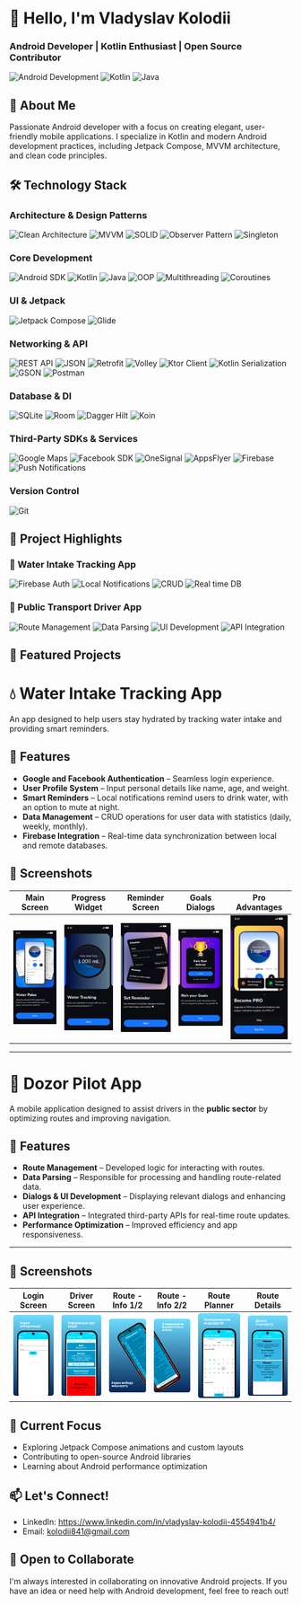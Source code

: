 # 👋 Hello, I'm Vladyslav Kolodii
### Android Developer | Kotlin Enthusiast | Open Source Contributor

![Android Development](https://img.shields.io/badge/Android-Development-3DDC84?style=for-the-badge&logo=android&logoColor=white)
![Kotlin](https://img.shields.io/badge/Kotlin-Expert-7F52FF?style=for-the-badge&logo=kotlin&logoColor=white)
![Java](https://img.shields.io/badge/Java-Development-007396?style=for-the-badge&logo=java&logoColor=white)

## 🚀 About Me
Passionate Android developer with a focus on creating elegant, user-friendly mobile applications. I specialize in Kotlin and modern Android development practices, including Jetpack Compose, MVVM architecture, and clean code principles.

## 🛠 Technology Stack

### Architecture & Design Patterns
![Clean Architecture](https://img.shields.io/badge/Clean_Architecture-FF5252?style=for-the-badge&logo=clean-architecture&logoColor=white)
![MVVM](https://img.shields.io/badge/MVVM-40C4FF?style=for-the-badge&logo=android&logoColor=white)
![SOLID](https://img.shields.io/badge/SOLID-903?style=for-the-badge&logo=solid&logoColor=white)
![Observer Pattern](https://img.shields.io/badge/Observer_Pattern-764ABC?style=for-the-badge&logo=android&logoColor=white)
![Singleton](https://img.shields.io/badge/Singleton-1976D2?style=for-the-badge&logo=android&logoColor=white)

### Core Development
![Android SDK](https://img.shields.io/badge/Android_SDK-3DDC84?style=for-the-badge&logo=android&logoColor=white)
![Kotlin](https://img.shields.io/badge/Kotlin-7F52FF?style=for-the-badge&logo=kotlin&logoColor=white)
![Java](https://img.shields.io/badge/Java-ED8B00?style=for-the-badge&logo=openjdk&logoColor=white)
![OOP](https://img.shields.io/badge/OOP-02569B?style=for-the-badge&logo=android&logoColor=white)
![Multithreading](https://img.shields.io/badge/Multithreading-B0BEC5?style=for-the-badge&logo=android&logoColor=white)
![Coroutines](https://img.shields.io/badge/Coroutines-7F52FF?style=for-the-badge&logo=kotlin&logoColor=white)

### UI & Jetpack
![Jetpack Compose](https://img.shields.io/badge/Jetpack_Compose-4285F4?style=for-the-badge&logo=jetpack-compose&logoColor=white)
![Glide](https://img.shields.io/badge/Glide-00C853?style=for-the-badge&logo=android&logoColor=white)

### Networking & API
![REST API](https://img.shields.io/badge/REST_API-009688?style=for-the-badge&logo=api&logoColor=white)
![JSON](https://img.shields.io/badge/JSON-000000?style=for-the-badge&logo=json&logoColor=white)
![Retrofit](https://img.shields.io/badge/Retrofit-FF5722?style=for-the-badge&logo=square&logoColor=white)
![Volley](https://img.shields.io/badge/Volley-303F9F?style=for-the-badge&logo=android&logoColor=white)
![Ktor Client](https://img.shields.io/badge/Ktor_Client-FF6B6B?style=for-the-badge&logo=kotlin&logoColor=white)
![Kotlin Serialization](https://img.shields.io/badge/Kotlin_Serialization-7F52FF?style=for-the-badge&logo=kotlin&logoColor=white)
![GSON](https://img.shields.io/badge/GSON-00C853?style=for-the-badge&logo=google&logoColor=white)
![Postman](https://img.shields.io/badge/Postman-FF6C37?style=for-the-badge&logo=postman&logoColor=white)

### Database & DI
![SQLite](https://img.shields.io/badge/SQLite-003B57?style=for-the-badge&logo=sqlite&logoColor=white)
![Room](https://img.shields.io/badge/Room-FF8C00?style=for-the-badge&logo=android&logoColor=white)
![Dagger Hilt](https://img.shields.io/badge/Dagger_Hilt-2196F3?style=for-the-badge&logo=dagger&logoColor=white)
![Koin](https://img.shields.io/badge/Koin-EF5350?style=for-the-badge&logo=dependency-injection&logoColor=white)

### Third-Party SDKs & Services
![Google Maps](https://img.shields.io/badge/Google_Maps_SDK-4285F4?style=for-the-badge&logo=google-maps&logoColor=white)
![Facebook SDK](https://img.shields.io/badge/Facebook_SDK-1877F2?style=for-the-badge&logo=facebook&logoColor=white)
![OneSignal](https://img.shields.io/badge/OneSignal-2196F3?style=for-the-badge&logo=onesignal&logoColor=white)
![AppsFlyer](https://img.shields.io/badge/AppsFlyer-FF8C00?style=for-the-badge&logo=appsflyer&logoColor=white)
![Firebase](https://img.shields.io/badge/Firebase-FFCA28?style=for-the-badge&logo=firebase&logoColor=black)
![Push Notifications](https://img.shields.io/badge/Push_Notifications-00BCD4?style=for-the-badge&logo=android&logoColor=white)

### Version Control
![Git](https://img.shields.io/badge/Git-F05032?style=for-the-badge&logo=git&logoColor=white)

## 📱 Project Highlights

### 🚰 Water Intake Tracking App
![Firebase Auth](https://img.shields.io/badge/Firebase_Auth-FFCA28?style=for-the-badge&logo=firebase&logoColor=black)
![Local Notifications](https://img.shields.io/badge/Local_Notifications-00BCD4?style=for-the-badge&logo=android&logoColor=white)
![CRUD](https://img.shields.io/badge/CRUD-4CAF50?style=for-the-badge&logo=android&logoColor=white)
![Real time DB](https://img.shields.io/badge/Realtime_Database-FF8F00?style=for-the-badge&logo=firebase&logoColor=white)

### 🚗 Public Transport Driver App
![Route Management](https://img.shields.io/badge/Route_Management-FF5722?style=for-the-badge&logo=android&logoColor=white)
![Data Parsing](https://img.shields.io/badge/Data_Parsing-2196F3?style=for-the-badge&logo=android&logoColor=white)
![UI Development](https://img.shields.io/badge/UI_Development-9C27B0?style=for-the-badge&logo=android&logoColor=white)
![API Integration](https://img.shields.io/badge/API_Integration-00BCD4?style=for-the-badge&logo=android&logoColor=white)

## 🌟 Featured Projects

# 💧 Water Intake Tracking App

An app designed to help users stay hydrated by tracking water intake and providing smart reminders.

## 🚀 Features

- **Google and Facebook Authentication** – Seamless login experience.
- **User Profile System** – Input personal details like name, age, and weight.
- **Smart Reminders** – Local notifications remind users to drink water, with an option to mute at night.
- **Data Management** – CRUD operations for user data with statistics (daily, weekly, monthly).
- **Firebase Integration** – Real-time data synchronization between local and remote databases.

## 📱 Screenshots

| Main Screen | Progress Widget | Reminder Screen | Goals Dialogs | Pro Advantages |
|------------|----------------|-----------------|---------------|---------------|
| <img src="images/image_original-7.png" width="150"> | <img src="images/image_original-8.png" width="150"> | <img src="images/image_original-9.png" width="150"> | <img src="images/image_original-10.png" width="150"> | <img src="images/image_original-11.png" width="150"> |

---


# 🚗 Dozor Pilot App  

A mobile application designed to assist drivers in the **public sector** by optimizing routes and improving navigation.

## 🚀 Features  

- **Route Management** – Developed logic for interacting with routes.
- **Data Parsing** – Responsible for processing and handling route-related data.
- **Dialogs & UI Development** – Displaying relevant dialogs and enhancing user experience.
- **API Integration** – Integrated third-party APIs for real-time route updates.
- **Performance Optimization** – Improved efficiency and app responsiveness.

---

## 📱 Screenshots

| Login Screen | Driver Screen | Route - Info 1/2 | Route - Info 2/2 | Route Planner | Route Details |
|-------------|--------------|-------------|--------------|--------------|-------|
| <img src="images/image_original.png" width="150"> | <img src="images/image_original-2.png" width="150"> | <img src="images/image_original-3.png" width="150"> | <img src="images/image_original-4.png" width="150"> | <img src="images/image_original-5.png" width="150"> | <img src="images/image_original-6.png" width="150"> |

## 🎯 Current Focus
- Exploring Jetpack Compose animations and custom layouts
- Contributing to open-source Android libraries
- Learning about Android performance optimization

## 📫 Let's Connect!
- LinkedIn: https://www.linkedin.com/in/vladyslav-kolodii-4554941b4/
- Email: kolodii841@gmail.com

## 🤝 Open to Collaborate
I'm always interested in collaborating on innovative Android projects. If you have an idea or need help with Android development, feel free to reach out!

